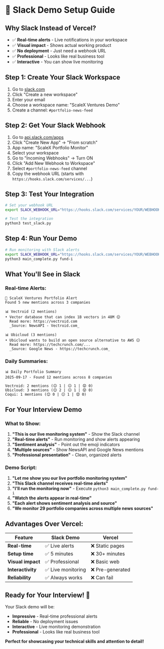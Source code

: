 # 🚀 **Slack Demo Setup Guide**

## **Why Slack Instead of Vercel?**
- ✅ **Real-time alerts** - Live notifications in your workspace
- ✅ **Visual impact** - Shows actual working product
- ✅ **No deployment** - Just need a webhook URL
- ✅ **Professional** - Looks like real business tool
- ✅ **Interactive** - You can show live monitoring

## **Step 1: Create Your Slack Workspace**

1. Go to [slack.com](https://slack.com)
2. Click "Create a new workspace"
3. Enter your email
4. Choose a workspace name: "ScaleX Ventures Demo"
5. Create a channel: `#portfolio-news-feed`

## **Step 2: Get Your Slack Webhook**

1. Go to [api.slack.com/apps](https://api.slack.com/apps)
2. Click "Create New App" → "From scratch"
3. App name: "ScaleX Portfolio Monitor"
4. Select your workspace
5. Go to "Incoming Webhooks" → Turn ON
6. Click "Add New Webhook to Workspace"
7. Select `#portfolio-news-feed` channel
8. Copy the webhook URL (starts with `https://hooks.slack.com/services/...`)

## **Step 3: Test Your Integration**

```bash
# Set your webhook URL
export SLACK_WEBHOOK_URL="https://hooks.slack.com/services/YOUR/WEBHOOK/URL"

# Test the integration
python3 test_slack.py
```

## **Step 4: Run Your Demo**

```bash
# Run monitoring with Slack alerts
export SLACK_WEBHOOK_URL="https://hooks.slack.com/services/YOUR/WEBHOOK/URL"
python3 main_complete.py fund-i
```

## **What You'll See in Slack**

### **Real-time Alerts:**
```
🚀 ScaleX Ventures Portfolio Alert
Found 5 new mentions across 3 companies

📊 Vectroid (2 mentions)
• Vector database that can index 1B vectors in 48M 😊
  Read more: https://vectroid.com
  _Source: NewsAPI - Vectroid.com_

📊 Ubicloud (3 mentions)
• Ubicloud wants to build an open source alternative to AWS 😐
  Read more: https://techcrunch.com/...
  _Source: Google News - https://techcrunch.com_
```

### **Daily Summaries:**
```
📊 Daily Portfolio Summary
2025-09-17 - Found 12 mentions across 8 companies

Vectroid: 2 mentions (😊 1 | 😐 1 | 😟 0)
Ubicloud: 3 mentions (😊 2 | 😐 1 | 😟 0)
Coqui: 1 mentions (😊 0 | 😐 1 | 😟 0)
```

## **For Your Interview Demo**

### **What to Show:**
1. **"This is our live monitoring system"** - Show the Slack channel
2. **"Real-time alerts"** - Run monitoring and show alerts appearing
3. **"Sentiment analysis"** - Point out the emoji indicators
4. **"Multiple sources"** - Show NewsAPI and Google News mentions
5. **"Professional presentation"** - Clean, organized alerts

### **Demo Script:**
1. **"Let me show you our live portfolio monitoring system"**
2. **"This Slack channel receives real-time alerts"**
3. **"I'll run the monitoring now"** - Execute `python3 main_complete.py fund-i`
4. **"Watch the alerts appear in real-time"**
5. **"Each alert shows sentiment analysis and source"**
6. **"We monitor 29 portfolio companies across multiple news sources"**

## **Advantages Over Vercel:**

| Feature | Slack Demo | Vercel |
|---------|------------|--------|
| **Real-time** | ✅ Live alerts | ❌ Static pages |
| **Setup time** | ✅ 5 minutes | ❌ 30+ minutes |
| **Visual impact** | ✅ Professional | ❌ Basic web |
| **Interactivity** | ✅ Live monitoring | ❌ Pre-generated |
| **Reliability** | ✅ Always works | ❌ Can fail |

## **Ready for Your Interview! 🎉**

Your Slack demo will be:
- **Impressive** - Real-time professional alerts
- **Reliable** - No deployment issues
- **Interactive** - Live monitoring demonstration
- **Professional** - Looks like real business tool

**Perfect for showcasing your technical skills and attention to detail!**
